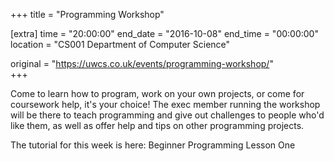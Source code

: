 +++
title = "Programming Workshop"

[extra]
time = "20:00:00"
end_date = "2016-10-08"
end_time = "00:00:00"
location = "CS001 Department of Computer Science"

original = "https://uwcs.co.uk/events/programming-workshop/"    
+++

Come to learn how to program, work on your own projects, or come for coursework help, it's your choice\! The exec member running the workshop will be there to teach programming and give out challenges to people who'd like them, as well as offer help and tips on other programming projects.

The tutorial for this week is here: <span id="2370">Beginner Programming Lesson One</span>

